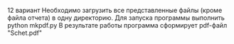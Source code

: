 12 вариант
Необходимо загрузить все представленные файлы (кроме файла отчета) в одну директорию. 
Для запуска программы выполнить python mkpdf.py 
В результате работы программа сформирует pdf-файл "Schet.pdf" 
